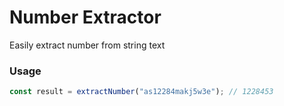 # Number Extractor
Easily extract number from string text

### Usage
```typescript
const result = extractNumber("as12284makj5w3e"); // 1228453
```

